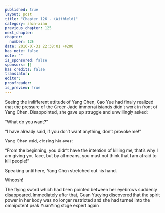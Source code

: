 ```yaml
---
published: true
layout: post
title: "Chapter 126 - (Withheld)"
category: zhan-xian
previous_chapter: 125
next_chapter:
chapter:
  number: 126
date: 2016-07-31 22:38:01 +0200
has_note: false
note: ""
is_sponsored: false
sponsors: []
has_credits: false
translator:
editor:
proofreader:
is_preview: true
---
```

Seeing the indifferent attitude of Yang Chen, Gao Yue had finally realized that the pressure of the Green Jade Immortal Islands didn’t work in front of Yang Chen. Disappointed, she gave up struggle and unwillingly asked:

“What do you want?”

“I have already said, if you don’t want anything, don’t provoke me!”

Yang Chen said, closing his eyes:

“From the beginning, you didn’t have the intention of killing me, that’s why I am giving you face, but by all means, you must not think that I am afraid to kill people!”

Speaking until here, Yang Chen stretched out his hand.

Whoosh!

The flying sword which had been pointed between her eyebrows suddenly disappeared. Immediately after that, Guan Yueying discovered that the spirit power in her body was no longer restricted and she had turned into the omnipotent peak YuanYing stage expert again.
